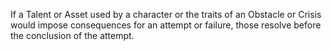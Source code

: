 If a Talent or Asset used by a character or the traits of an Obstacle or Crisis would impose consequences for an attempt or failure, those resolve before the conclusion of the attempt.